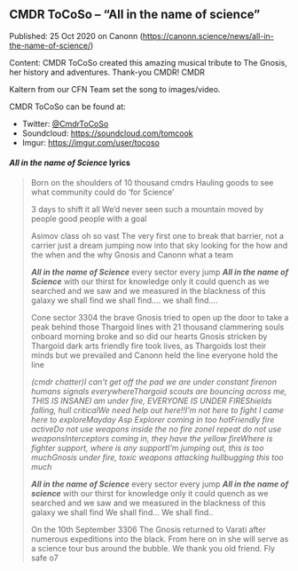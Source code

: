 ## CMDR ToCoSo &#8211; &#8220;All in the name of science&#8221;

Published: 25 Oct 2020 on Canonn (https://canonn.science/news/all-in-the-name-of-science/)

Content: CMDR ToCoSo created this amazing musical tribute to The Gnosis, her history and adventures. Thank-you CMDR! CMDR 

Kaltern from our CFN Team set the song to images/video.

CMDR ToCoSo can be found at:

- Twitter:  [@CmdrToCoSo](https://twitter.com/CmdrToCoSo)
- Soundcloud:  https://soundcloud.com/tomcook
- Imgur: https://imgur.com/user/tocoso

#### *All in the name of Science* lyrics

> 
> Born on the shoulders
> of 10 thousand cmdrs
> Hauling goods to see
> what community could do
> ‘for Science’
> 
> 3 days to shift it all
> We’d never seen such a mountain moved by people
> good people
> with a goal
> 
> Asimov class
> oh so vast
> The very first one to break that barrier,
> not a carrier just a dream
> jumping now into that sky
> looking for the how and the when and the why
> Gnosis and Canonn what a team
> 
> ***All in the name of Science*** every sector every jump
> ***All in the name of Science*** with our thirst for knowledge only it could quench
> as we searched
> and we saw
> and we measured
> in the blackness of this galaxy we shall find
> we shall find….
> we shall find….
> 
> Cone sector 3304
> the brave Gnosis tried to open up the door
> to take a peak behind those Thargoid lines
> with 21 thousand clammering souls onboard
> morning broke and so did our hearts
> Gnosis stricken by Thargoid dark arts
> friendly fire took lives, as Thargoids lost their minds but we prevailed and Canonn held the line
> everyone hold the line 
> 
> *(cmdr chatter)I can’t get off the pad we are under constant firenon humans signals everywhereThargoid scouts are bouncing across me, THIS IS INSANEI am under fire, EVERYONE IS UNDER FIREShields falling, hull criticalWe need help out here!!I’m not here to fight I came here to exploreMayday Asp Explorer coming in too hotFriendly fire activeDo not use weapons inside the no fire zoneI repeat do not use weaponsInterceptors coming in, they have the yellow fireWhere is fighter support, where is any supportI’m jumping out, this is too muchGnosis under fire, toxic weapons attacking hullbugging this too much*
> 
> ***All in the name of Science*** every sector every jump
> ***All in the name of science*** with our thirst for knowledge only it could quench
> as we searched
> and we saw
> and we measured
> in the blackness of this galaxy we shall find
> We shall find…
> We shall find..
> 
> On the 10th September 3306 The Gnosis returned to Varati after numerous expeditions into the black. From here on in she will serve as a science tour bus around the bubble. We thank you old friend. Fly safe o7